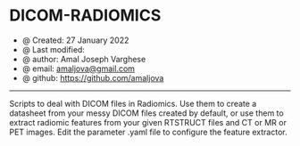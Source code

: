 # DICOM-RADIOMICS

* @ Created: 27 January 2022
* @ Last modified:
* @ author: Amal Joseph Varghese
* @ email: amaljova@gmail.com
* @ github: https://github.com/amaljova

---

Scripts to deal with DICOM files in Radiomics. Use them to create a datasheet from your messy DICOM files created by default, or use them to extract radiomic features from your given RTSTRUCT files and CT or MR or PET images. Edit the parameter .yaml file to configure the feature extractor.
